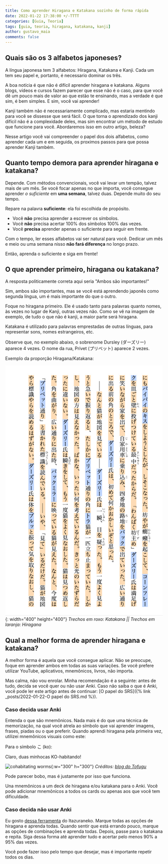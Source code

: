 ```yaml
---
title: Como aprender Hiragana e Katakana sozinho de forma rápida
date: 2022-01-22 17:38:00 +/-TTTT
categories: [Guia, Teoria]
tags: [guia, teoria, hiragana, katakana, kanji]
author: gustavo_maia
comments: false
---
```


## Quais são os 3 alfabetos japoneses?

A língua japonesa tem 3 alfabetos: Hiragana, Katakana e Kanji. Cada um tem seu papel e, portanto, é necessario dominar os três.

A boa notícia é que não é difícil aprender hiragana e katakana. Alguns blogs, vídeos e cursos fazem parecer que esse não é o caso, para que você dê um pouco mais de valor ao que estão te ensinando, mas a verdade é que sim, é bem simples. E sim, você vai aprender!

Kanji também não é necessariamente complicado, mas estaria mentindo para você se dissesse que será fácil. O que torna o aprendizado dos kanji difícil não é a complexidade deles, mas sim encontrar um método de estudo que funcione para você. Abordaremos isso em outro artigo, beleza?

Nesse artigo você vai compreender o papel dos dois alfabetos, como aprender cada um e em seguida, os proximos passos para que possa aprender Kanji também.

## Quanto tempo demora para aprender hiragana e katakana?

Depende. Com métodos convencionais, você vai levar um tempão, talvez mais de um mês. Se você focar apenas no que importa, você consegue aprender *o suficiente* em **uma semana**, talvez duas. Depende muito do seu tempo.

Repare na palavra **suficiente**: ela foi escolhida de propósito.

* Você **não** precisa aprender a escrever os símbolos.
* Você **não** precisa acertar 100% dos símbolos 100% das vezes.
* Você **precisa** aprender apenas o suficiente para seguir em frente.

Com o tempo, ler esses alfabetos vai ser natural para você. Dedicar um mês e meio ou uma semana nisso **não fará diferença** no longo prazo.

Então, aprenda o suficiente e siga em frente!

## O que aprender primeiro, hiragana ou katakana?

A resposta politicamente correta aqui seria "Ambos são importantes!"

Sim, ambos são importantes, mas se você está aprendendo japonês como segunda língua, um é mais importante do que o outro.

Foque no hiragana primeiro. Ele é usado tanto para palavras quanto nomes, às vezes no lugar de Kanji, outras vezes não. Como se vê na imagem de exemplo, de tudo o que não é kanji, a maior parte será hiragana.

Katakana é utilizado para palavras emprestadas de outras línguas, para representar sons, nomes estrangeiros, etc.

Observe que, no exemplo abaixo, o sobrenome Dursley (ダーズリー) aparece 4 vezes. O nome da rua, Privet (プリベット) aparece 2 vezes.

Exemplo da proporção Hiragana/Katakana:

![Desktop View](https://github.com/gu-maia/learnjapanese-images/blob/main/posts/hiragana-katakana.jpg){: width="400" height="400"}
*Trechos em roxo: Katakana || Trechos em laranja: Hiragana*

## Qual a melhor forma de aprender hiragana e katakana?

A melhor forma é aquela que você consegue aplicar. Não se preocupe, foque em aprender ambos em todas as suas variações. Se você prefere utilizar YouTube, aplicativos, mnemônicos, livros, não importa.

Mas calma, não vou enrolar. Minha recomendação é a seguinte: antes de tudo, decida se você quer ou não usar Anki. Caso não saiba o que é Anki, você pode ler este artigo antes de continuar: [O papel do SRS]({% link _posts/2022-01-22-O papel do SRS.md %}).

### Caso decida usar Anki

Entenda o que são mnemônicos. Nada mais é do que uma técnica de memorização, na qual você atrela ao símbolo que vai aprender imagens, frases, piadas ou o que preferir. Quando aprendi hiragana pela primeira vez, utilizei mnemônicos visuais como este:

Para o símbolo こ (ko):

Claro, duas minhocas KO-habitando!

![cohabitating worms](https://files.tofugu.com/articles/japanese/2014-06-30-learn-hiragana/%E3%81%93.png){:w="300" h="300"}
*Créditos: [blog do Tofugu](https://tofugu.com)*

Pode parecer bobo, mas é justamente por isso que funciona.

Una mnemônicos a um deck de hiragana e/ou katakana para o Anki. Você pode adicionar mnemônicos a todos os cards ou apenas aos que você tem dificuldade.

### Caso decida não usar Anki

Eu gosto [dessa ferramenta](https://itazuraneko.neocities.org/learn/kana.html) do Itazuraneko. Marque todas as opções de hiragana e aprenda todas. Quando sentir que está errando pouco, marque as opções de combinações e aprenda todas. Depois, passe para o katakana e repita. Siga dessa forma até aprender tudo e acertar pelo menos 90% a 95% das vezes.

Você pode fazer isso pelo tempo que desejar, mas é importante repetir todos os dias.


